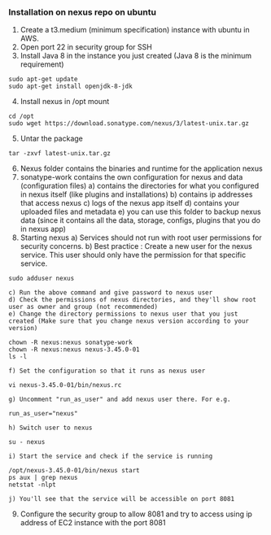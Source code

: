 ### Installation on nexus repo on ubuntu

1) Create a t3.medium (minimum specification) instance with ubuntu in AWS.
2) Open port 22 in security group for SSH
3) Install Java 8 in the instance you just created (Java 8 is the minimum requirement)
```
sudo apt-get update
sudo apt-get install openjdk-8-jdk
```
4) Install nexus in /opt mount
```
cd /opt
sudo wget https://download.sonatype.com/nexus/3/latest-unix.tar.gz
```
5) Untar the package
```
tar -zxvf latest-unix.tar.gz
```
6) Nexus folder contains the binaries and runtime for the application nexus
7) sonatype-work contains the own configuration for nexus and data (configuration files)
    a) contains the directories for what you configured in nexus itself (like plugins and installations)
    b) contains ip addresses that access nexus
    c) logs of the nexus app itself 
    d) contains your uploaded files and metadata
    e) you can use this folder to backup nexus data (since it contains all the data, storage, configs, plugins that you do in nexus app)
8) Starting nexus 
    a) Services should not run with root user permissions for security concerns.
    b) Best practice : Create a new user for the nexus service. This user should only have the permission for that specific service.
```
sudo adduser nexus
```
    c) Run the above command and give password to nexus user
    d) Check the permissions of nexus directories, and they'll show root user as owner and group (not recommended)
    e) Change the directory permissions to nexus user that you just created (Make sure that you change nexus version according to your version)
```
chown -R nexus:nexus sonatype-work
chown -R nexus:nexus nexus-3.45.0-01
ls -l
```
    f) Set the configuration so that it runs as nexus user
```
vi nexus-3.45.0-01/bin/nexus.rc
```
    g) Uncomment "run_as_user" and add nexus user there. For e.g.
```
run_as_user="nexus"
```
    h) Switch user to nexus
```
su - nexus
```
    i) Start the service and check if the service is running
```
/opt/nexus-3.45.0-01/bin/nexus start
ps aux | grep nexus
netstat -nlpt
```
    j) You'll see that the service will be accessible on port 8081
9) Configure the security group to allow 8081 and try to access using ip address of EC2 instance with the port 8081